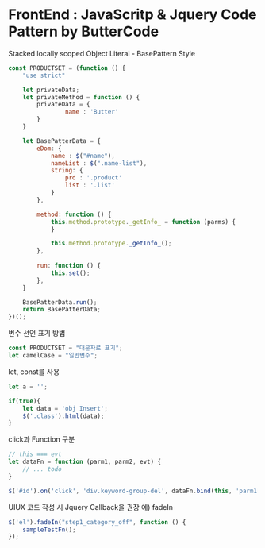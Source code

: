 # FrontEnd : JavaScritp & Jquery Code Pattern by ButterCode

Stacked locally scoped Object Literal - BasePattern Style
```javascript
const PRODUCTSET = (function () {
    "use strict"

    let privateData;
    let privateMethod = function () {
        privateData = {
        		name : 'Butter'
        }
    }

    let BasePatterData = {
        eDom: {
            name : $("#name"),
            nameList : $(".name-list"),
            string: {
                prd : '.product'
                list : '.list'
            }
        },

        method: function () {
            this.method.prototype._getInfo_ = function (parms) {
            }

            this.method.prototype._getInfo_();
        },
        
        run: function () { 
            this.set();
        },    
    }

    BasePatterData.run();    
    return BasePatterData;
})();


```
변수 선언 표기 방법
```javascript
const PRODUCTSET = "대문자로 표기";
let camelCase = "일반변수";

```



let, const를 사용
```javascript
let a = '';

if(true){
    let data = 'obj Insert';
    $('.class').html(data);
}

```


click과 Function 구분
```javascript
// this === evt
let dataFn = function (parm1, parm2, evt) {
    // ... todo
}

$('#id').on('click', 'div.keyword-group-del', dataFn.bind(this, 'parm1', 'parm1'));
```



UIUX 코드 작성 시 Jquery Callback을 권장 예) fadeIn
```javascript
$('el').fadeIn("step1_category_off", function () {
    sampleTestFn();
});
```
